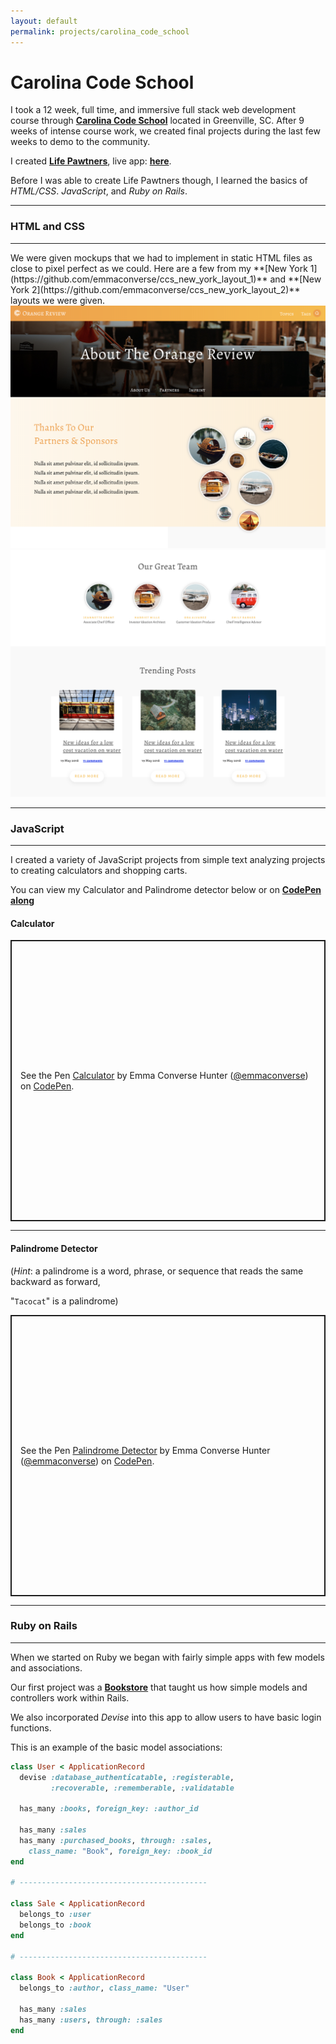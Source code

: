 ```yaml
---
layout: default
permalink: projects/carolina_code_school
---
```



# Carolina Code School

I took a 12 week, full time, and immersive full stack web development course through **[Carolina Code School](https://carolinacodeschool.org/)** located in Greenville, SC. After 9 weeks of intense course work, we created final projects during the last few weeks to demo to the community.

I created **[Life Pawtners]({{site.life_pawtners_details}})**, live app: **[here](https://lifepawtners.herokuapp.com/)**.

Before I was able to create Life Pawtners though, I learned the basics of _HTML/CSS_. _JavaScript_, and _Ruby on Rails_.

* * *
### HTML and CSS
* * *

<div class="project-block" markdown="1">
  We were given mockups that we had to implement in static HTML files as close to pixel perfect as we could. Here are a few from my **[New York 1](https://github.com/emmaconverse/ccs_new_york_layout_1)** and **[New York 2](https://github.com/emmaconverse/ccs_new_york_layout_2)** layouts we were given.
  <div class="project-images">
    <img src="../assets/images/ny-3.png">
    <img src="../assets/images/ny-2.png">
  </div>
</div>


* * *
### JavaScript
* * *

I created a variety of JavaScript projects from simple text analyzing projects to creating calculators and shopping carts.

You can view my Calculator and Palindrome detector below or on **[CodePen along](https://codepen.io/emmaconverse)**

#### Calculator

<p class="codepen" data-height="450" data-theme-id="0" data-default-tab="js,result" data-user="emmaconverse" data-slug-hash="KKPgrrG" style="height: 450px; box-sizing: border-box; display: flex; align-items: center; justify-content: center; border: 2px solid; margin: 1em 0; padding: 1em;" data-pen-title="Calculator">
  <span>See the Pen
    <a href="https://codepen.io/emmaconverse/pen/KKPgrrG/">Calculator</a>
    by Emma Converse Hunter (<a href="https://codepen.io/emmaconverse">@emmaconverse</a>)
    on <a href="https://codepen.io">CodePen</a>.
  </span>
</p>
<script async src="https://static.codepen.io/assets/embed/ei.js"></script>

* * *

#### Palindrome Detector
(_Hint_: a palindrome is a word, phrase, or sequence that reads the same backward as forward,

"`Tacocat`" is a palindrome)

<p class="codepen" data-height="450" data-theme-id="0" data-default-tab="js,result" data-user="emmaconverse" data-slug-hash="VwZKqwp" style="height: 450px; box-sizing: border-box; display: flex; align-items: center; justify-content: center; border: 2px solid; margin: 1em 0; padding: 1em;" data-pen-title="Palindrome Detector">
  <span>See the Pen <a href="https://codepen.io/emmaconverse/pen/VwZKqwp/">
  Palindrome Detector</a> by Emma Converse Hunter (<a href="https://codepen.io/emmaconverse">@emmaconverse</a>)
  on <a href="https://codepen.io">CodePen</a>.</span>
</p>
<script async src="https://static.codepen.io/assets/embed/ei.js"></script>


* * *
### Ruby on Rails
* * *

<!-- <div class="project-code-block" markdown="1"> -->

When we started on Ruby we began with fairly simple apps with few models and associations.

Our first project was a **[Bookstore](https://github.com/emmaconverse/ecommerce_bookstore)** that taught us how simple models and controllers work within Rails.

We also incorporated _Devise_ into this app to allow users to have basic login functions.

This is an example of the basic model associations:

```Ruby
class User < ApplicationRecord
  devise :database_authenticatable, :registerable,
         :recoverable, :rememberable, :validatable

  has_many :books, foreign_key: :author_id

  has_many :sales
  has_many :purchased_books, through: :sales,
    class_name: "Book", foreign_key: :book_id
end

# ------------------------------------------

class Sale < ApplicationRecord
  belongs_to :user
  belongs_to :book
end

# ------------------------------------------

class Book < ApplicationRecord
  belongs_to :author, class_name: "User"

  has_many :sales
  has_many :users, through: :sales
end
```
